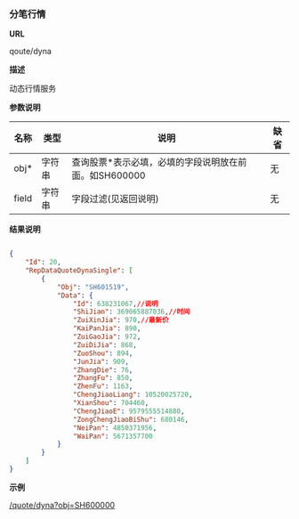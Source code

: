 
### 分笔行情
**URL**

qoute/dyna

**描述**

动态行情服务

**参数说明**

|名称|类型|说明|缺省|
| -------- | -------- | -------- | -------- |
|obj\*|字符串|查询股票\*表示必填，必填的字段说明放在前面。如SH600000|无|
|field|字符串|字段过滤(见返回说明)|无|

**结果说明**

```json

{
    "Id": 20,
    "RepDataQuoteDynaSingle": [
        {
            "Obj": "SH601519",
            "Data": {
                "Id": 638231067,//说明
                "ShiJian": 369065887036,//时间
                "ZuiXinJia": 970,//最新价
                "KaiPanJia": 890,
                "ZuiGaoJia": 972,
                "ZuiDiJia": 868,
                "ZuoShou": 894,
                "JunJia": 909,
                "ZhangDie": 76,
                "ZhangFu": 850,
                "ZhenFu": 1163,
                "ChengJiaoLiang": 10520025720,
                "XianShou": 704460,
                "ChengJiaoE": 9579555514880,
                "ZongChengJiaoBiShu": 680146,
                "NeiPan": 4850371956,
                "WaiPan": 5671357700
            }
        }
    ]
}
```

**示例**

[/quote/dyna?obj=SH600000]($APIHOST$/quote/dyna?obj=SH600000)

